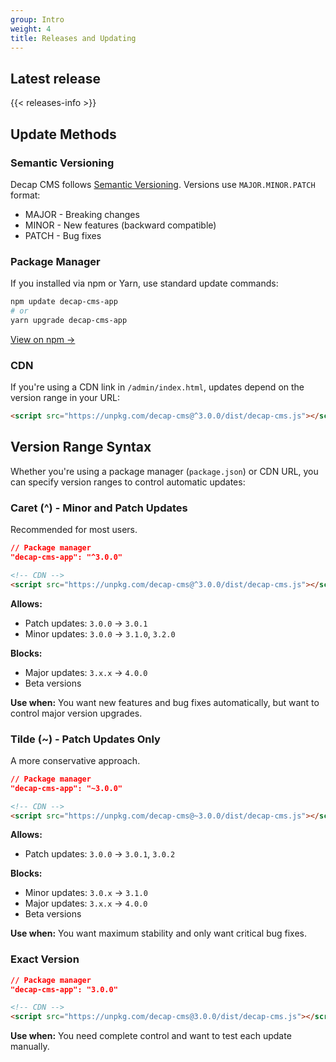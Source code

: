 ```yaml
---
group: Intro
weight: 4
title: Releases and Updating
---
```

## Latest release

{{< releases-info >}}

## Update Methods

### Semantic Versioning

Decap CMS follows [Semantic Versioning](https://semver.org/). Versions use `MAJOR.MINOR.PATCH` format:

- MAJOR - Breaking changes
- MINOR - New features (backward compatible)
- PATCH - Bug fixes

### Package Manager

If you installed via npm or Yarn, use standard update commands:

```bash
npm update decap-cms-app
# or
yarn upgrade decap-cms-app
```

[View on npm →](https://www.npmjs.com/package/decap-cms-app)

### CDN

If you're using a CDN link in `/admin/index.html`, updates depend on the version range in your URL:

```html
<script src="https://unpkg.com/decap-cms@^3.0.0/dist/decap-cms.js"></script>
```

## Version Range Syntax

Whether you're using a package manager (`package.json`) or CDN URL, you can specify version ranges to control automatic updates:

### Caret (^) - Minor and Patch Updates
Recommended for most users.

```json
// Package manager
"decap-cms-app": "^3.0.0"
```

```html
<!-- CDN -->
<script src="https://unpkg.com/decap-cms@^3.0.0/dist/decap-cms.js"></script>
```

**Allows:**
- Patch updates: `3.0.0` → `3.0.1`
- Minor updates: `3.0.0` → `3.1.0`, `3.2.0`

**Blocks:**
- Major updates: `3.x.x` → `4.0.0`
- Beta versions

**Use when:** You want new features and bug fixes automatically, but want to control major version upgrades.

### Tilde (~) - Patch Updates Only
A more conservative approach.

```json
// Package manager
"decap-cms-app": "~3.0.0"
```

```html
<!-- CDN -->
<script src="https://unpkg.com/decap-cms@~3.0.0/dist/decap-cms.js"></script>
```

**Allows:**
- Patch updates: `3.0.0` → `3.0.1`, `3.0.2`

**Blocks:**
- Minor updates: `3.0.x` → `3.1.0`
- Major updates: `3.x.x` → `4.0.0`
- Beta versions

**Use when:** You want maximum stability and only want critical bug fixes.

### Exact Version

```json
// Package manager
"decap-cms-app": "3.0.0"
```

```html
<!-- CDN -->
<script src="https://unpkg.com/decap-cms@3.0.0/dist/decap-cms.js"></script>
```

**Use when:** You need complete control and want to test each update manually.
